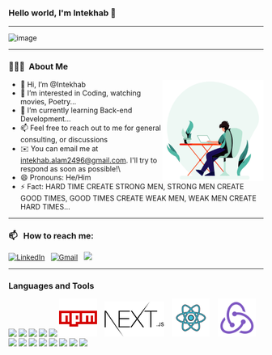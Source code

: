 ### Hello world, I'm Intekhab  👋 

-----

<p align="center">
 
![image](https://user-images.githubusercontent.com/61057666/169029838-74df663d-2e62-4d77-bdff-b43f7d63f00f.png)

</p>

-----

### 👨🏻‍💻 &nbsp;About Me

<img align="right" alt="Person coding gif" src="https://github.com/chandan-reddy-k/chandan-reddy-k/blob/master/assets/coding.gif" width="200" />

- 👋 Hi, I’m @Intekhab
- 👀 I’m interested in Coding, watching movies, Poetry...
- 🌱 I’m currently learning Back-end Development...
- 📫 Feel free to reach out to me for general consulting, or discussions
- ✉️ You can email me at intekhab.alam2496@gmail.com. I'll try to respond as soon as possible!\
- 😄 Pronouns: He/Him
- ⚡ Fact: HARD TIME CREATE STRONG MEN, STRONG MEN CREATE GOOD TIMES, GOOD TIMES CREATE WEAK MEN, WEAK MEN CREATE HARD TIMES...

-----
### 📫 &nbsp; How to reach me:


<a href="https://alamintekhab24.github.io/My-Portfolio/" Portfolio>
<a href="https://www.linkedin.com/in/intekhab-alam-in8822/"><img alt="LinkedIn" src="https://img.shields.io/badge/linkedin%20-%230077B5.svg?&style=flat&logo=linkedin&logoColor=white"/></a> &nbsp;
<a href="mailto:intekhab.alam2496@gmail.com"><img alt="Gmail" src="https://img.shields.io/badge/Gmail-D14836?style=flat&logo=gmail&logoColor=white" /></a> &nbsp;
<a href="https://www.hackerrank.com/avinash201199"><img src="https://img.shields.io/badge/-HackerRank-E4405F?style=flat&logo=HackerRank&logoColor=white"/></a> &nbsp;

-----

### Languages and Tools

<p>
<code><img width="15%" src="https://www.vectorlogo.zone/logos/python/python-ar21.svg"></code>
<code><img width="15%" src="https://www.vectorlogo.zone/logos/w3_html5/w3_html5-ar21.svg"></code>
<code><img width="15%" src="https://www.vectorlogo.zone/logos/w3_css/w3_css-ar21.svg"></code>
<code><img width="15%" src="https://www.vectorlogo.zone/logos/javascript/javascript-horizontal.svg"></code>
<code><img width="15%" src="https://www.vectorlogo.zone/logos/getbootstrap/getbootstrap-ar21.svg"></code>
<code><img height="75" src="https://github.com/chandan-reddy-k/chandan-reddy-k/blob/master/assets/npm.png"></code> &nbsp;&nbsp;
<code><img height="70" src="https://github.com/chandan-reddy-k/chandan-reddy-k/blob/master/assets/next.png"></code> &nbsp;&nbsp;
<code><img height="75" src="https://github.com/chandan-reddy-k/chandan-reddy-k/blob/master/assets/react.png"></code> &nbsp;&nbsp;
<code><img height="75" src="https://github.com/chandan-reddy-k/chandan-reddy-k/blob/master/assets/redux.png"></code> &nbsp;&nbsp;
<code><img width="15%" src="https://www.vectorlogo.zone/logos/numpy/numpy-ar21.svg"></code>
<code><img width="15%" src="https://www.vectorlogo.zone/logos/pocoo_flask/pocoo_flask-ar21.svg"></code>
<code><img width="15%" src="https://www.vectorlogo.zone/logos/jupyter/jupyter-ar21.svg"></code>
<code><img width="15%" src="https://www.vectorlogo.zone/logos/mysql/mysql-ar21.svg"></code>
<code><img width="15%" src="https://www.vectorlogo.zone/logos/ubuntu/ubuntu-ar21.svg"></code>
<code><img width="15%" src="https://www.vectorlogo.zone/logos/kaggle/kaggle-ar21.svg"></code>
<code><img width="15%" src="https://www.vectorlogo.zone/logos/java/java-ar21.svg"></code>
<code><img width="15%" src="https://www.vectorlogo.zone/logos/git-scm/git-scm-ar21.svg"></code>
</p>

<br/>

<!---
alamintekhab24/alamintekhab24 is a ✨ special ✨ repository because its `README.md` (this file) appears on your GitHub profile.
You can click the Preview link to take a look at your changes.
--->
